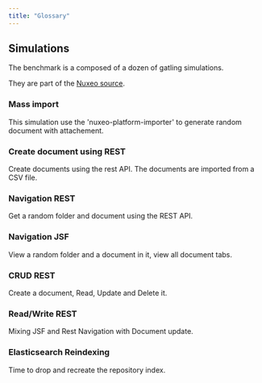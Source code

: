 ```yaml
---
title: "Glossary"
---
```


## Simulations

The benchmark is a composed of a dozen of gatling simulations.

They are part of the [Nuxeo source](https://github.com/nuxeo/nuxeo/tree/master/nuxeo-distribution/nuxeo-distribution-cap-gatling-tests/).

### Mass import

This simulation use the 'nuxeo-platform-importer' to generate random document with attachement.

### Create document using REST

Create documents using the rest API. The documents are imported from a CSV file.

### Navigation REST

Get a random folder and document using the REST API.

### Navigation JSF

View a random folder and a document in it, view all document tabs.

### CRUD REST

Create a document, Read, Update and Delete it.

### Read/Write REST

Mixing JSF and Rest Navigation with Document update.

### Elasticsearch Reindexing

Time to drop and recreate the repository index.

